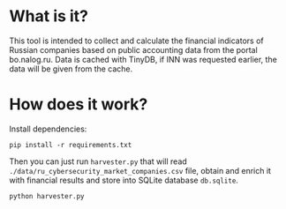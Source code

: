# What is it?

This tool is intended to collect and calculate the financial indicators of Russian companies based on public accounting data from the portal bo.nalog.ru. Data is cached with TinyDB, if INN was requested earlier, the data will be given from the cache.

# How does it work?

Install dependencies:

`pip install -r requirements.txt`

Then you can just run `harvester.py` that will read `./data/ru_cybersecurity_market_companies.csv` file, obtain and enrich it with financial results and store into SQLite database `db.sqlite`.

`python harvester.py`
